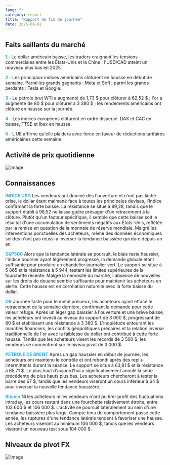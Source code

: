 ```yaml
---
lang: fr
category: report
title: "Rapport de fin de journée"
date: 2025-06-02
---
```



<h2>Faits saillants du marché</h2>
<strong style="color: #2caef7;">1 - </strong> Le dollar américain baisse, les traders craignant les tensions commerciales entre les États-Unis et la Chine ; l'USD/CAD atteint un nouveau plus bas en 2025.

<strong style="color: #2caef7;">2 - </strong> Les principaux indices américains clôturent en hausse en début de semaine. Parmi les grands gagnants : Meta et Sofi ; parmi les grands perdants : Tesla et Google.

<strong style="color: #2caef7;">3 - </strong> Le pétrole brut WTI a augmenté de 1,73 $ pour clôturer à 62,52 $ ; l'or a augmenté de 80 $ pour clôturer à 3 380 $ ; les rendements américains ont clôturé en hausse sur la journée.

<strong style="color: #2caef7;">4 - </strong> Les indices européens clôturent en ordre dispersé. DAX et CAC en baisse, FTSE et Ibex en hausse.

<strong style="color: #2caef7;">5 - </strong> L'UE affirme qu'elle plaidera avec force en faveur de réductions tarifaires américaines cette semaine



<h2>Activité de prix quotidienne</h2>
<img src="https://markleighedu.github.io/img/Jun-2025/02-Jun-2025/price.jpg" alt="Image"/>

<h2>Connaissances</h2>
<strong style="color: #2caef7;">INDICE USD</strong> Les vendeurs ont dominé dès l'ouverture et n'ont pas lâché prise, le dollar étant malmené face à toutes les principales devises, l'indice confirmant la forte baisse. La résistance se situe à 99,28, tandis que le support établi à 98,52 ne laisse guère présager d'un retracement à la clôture. Plutôt qu'un facteur spécifique, il semble que cette baisse soit le résultat d'une accumulation de sentiments négatifs aux États-Unis, reflétée par la remise en question de la monnaie de réserve mondiale. Malgré les interventions ponctuelles des acheteurs, même des données économiques solides n'ont pas réussi à inverser la tendance baissière qui dure depuis un an.

<strong style="color: #2caef7;">S&P500</strong> Alors que la tendance latérale se poursuit, le biais reste haussier, l'indice boursier ayant légèrement progressé, la demande globale étant suffisante pour produire un chandelier journalier vert. Le support se situe à 5 865 et la résistance à 5 944, testant les limites supérieures de la fourchette récente. Malgré la nervosité du marché, l'absence de nouvelles sur les droits de douane semble suffisante pour maintenir les acheteurs en alerte. Cette hausse est en corrélation naturelle avec la forte baisse du dollar.

<strong style="color: #2caef7;">OR</strong> Journée faste pour le métal précieux, les acheteurs ayant effacé le retracement de la semaine dernière, confirmant la demande pour cette valeur refuge. Après un léger gap baissier à l'ouverture et une brève baisse, les acheteurs ont investi au niveau du support de 3 000 $, progressant de 80 $ et établissant une résistance à 3 380 $. L'inquiétude entourant les marchés financiers, les conflits géopolitiques précaires et la relation inverse traditionnelle de l'or avec la faiblesse du dollar ont contribué à cette forte hausse. Tandis que les acheteurs visent les records de 3 500 $, les vendeurs se concentrent sur le niveau pivot de 3 000 $.

<strong style="color: #2caef7;">PÉTROLE DE BRENT</strong> Après un gap haussier en début de journée, les acheteurs ont maintenu le contrôle et ont rebondi après des replis intermittents durant la séance. Le support se situe à 63,81 $ et la résistance à 65,71 $. Le plus haut d'aujourd'hui a significativement annulé la série précédente de plus hauts plus bas. Les acheteurs chercheront à tester la barre des 67 $, tandis que les vendeurs viseront un cours inférieur à 64 $ pour inverser la nouvelle tendance haussière.

<strong style="color: #2caef7;">Bitcoin</strong> Ni les acheteurs ni les vendeurs n'ont pu tirer profit des fluctuations intraday, les cours restant dans une fourchette relativement étroite, entre 103 600 $ et 106 000 $. L'activité se poursuit latéralement au sein d'une tendance baissière plus large. Compte tenu du comportement passé cette année, les ruptures d'une tendance latérale tendent à favoriser une hausse. Les acheteurs viseront au minimum 106 000 $, tandis que les vendeurs viseront un nouveau test sous 104 000 $.



<h2>Niveaux de pivot FX</h2>
<img src="https://markleighedu.github.io/img/Jun-2025/02-Jun-2025/pivot.jpg" alt="Image"/>